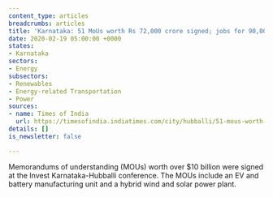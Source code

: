 ```yaml
---
content_type: articles
breadcrumbs: articles
title: 'Karnataka: 51 MoUs worth Rs 72,000 crore signed; jobs for 90,000 people likely'
date: 2020-02-19 05:00:00 +0000
states:
- Karnataka
sectors:
- Energy
subsectors:
- Renewables
- Energy-related Transportation
- Power
sources:
- name: Times of India
  url: https://timesofindia.indiatimes.com/city/hubballi/51-mous-worth-rs-72k-cr-signed-jobs-for-90k-people-likely/articleshow/74142200.cms
details: []
is_newsletter: false

---
```

Memorandums of understanding (MOUs) worth over $10 billion were signed at the Invest Karnataka-Hubballi conference. The MOUs include an EV and battery manufacturing unit and a hybrid wind and solar power plant.
